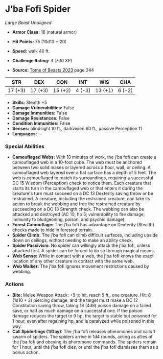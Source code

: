 # J’ba Fofi Spider

*Large* *Beast* *Unaligned*

- **Armor Class:** 18 (natural armor)
- **Hit Points:** 75 (10d10 + 20)
- **Speed:** walk 40 ft.

- **Challenge Rating:** 3 (700 XP)
- **Source:** [Tome of Beasts 2023](https://koboldpress.com/kpstore/product/tome-of-beasts-1-2023-edition/) page 344

| STR | DEX | CON | INT | WIS | CHA |
| --- | --- | --- | --- | --- | --- |
| 17 (+3) | 17 (+3) | 15 (+2) | 4 (-3) | 13 (+1) | 6 (-2) |

- **Skills:** Stealth +5
- **Damage Vulnerabilities:** False
- **Damage Immunities:** False
- **Damage Resistances:** False
- **Condition Immunities:** False
- **Senses:** blindsight 10 ft., darkvision 60 ft., passive Perception 11
- **Languages:** —

### Special Abilities

- **Camouflaged Webs:** With 10 minutes of work, the j'ba fofi can create a camouflaged web in a 10-foot cube. The web must be anchored between two solid mases or layered across a floor, wall, or ceiling. A camouflaged web layered over a flat surface has a depth of 5 feet. The web is camouflaged to match its surroundings, requiring a successful DC 15 Wisdom (Perception) check to notice them. Each creature that starts its turn in the camouflaged web or that enters it during the creature's turn must succeed on a DC 13 Dexterity saving throw or be restrained. A creature, including the restrained creature, can take its action to break the webbing and free the restrained creature by succeeding on a DC 13 Strength check. The webbing can also be attacked and destroyed (AC 10; hp 5; vulnerability to fire damage; immunity to bludgeoning, poison, and psychic damage).
- **Forest Camouflage:** The j'ba fofi has advantage on Dexterity (Stealth) checks made to hide in forested terrain.
- **Spider Climb:** The j'ba fofi can climb difficult surfaces, including upside down on ceilings, without needing to make an ability check.
- **Spider Passivism:** No spider can willingly attack the j'ba fofi, unless attacked first. A spider can be forced to do so through magical means.
- **Web Sense:** While in contact with a web, the j'ba fofi knows the exact location of any other creature in contact with the same web.
- **Web Walker:** The j'ba fofi ignores movement restrictions caused by webbing.

### Actions

- **Bite:** Melee Weapon Attack: +5 to hit, reach 5 ft., one creature. Hit: 8 (1d10 + 3) piercing damage, and the target must make a DC 12 Constitution saving throw, taking 18 (4d8) poison damage on a failed save, or half as much damage on a successful one. If the poison damage reduces the target to 0 hp, the target is stable but poisoned for 1 hour, even after regaining hp, and is paralyzed while poisoned in this way.
- **Call Spiderlings (1/Day):** The j'ba fofi releases pheromones and calls 1 swarm of spiders. The spiders arrive in 1d4 rounds, acting as allies of the j'ba fofi and obeying its pheromone commands. The spiders remain for 1 hour, until the j'ba fofi dies, or until the j'ba fofi dismisses them as a bonus action.
